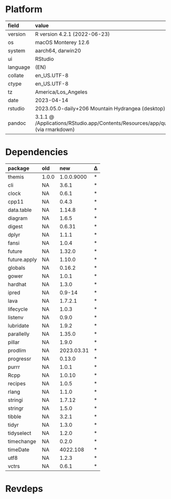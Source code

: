 # Platform

|field    |value                                                                                      |
|:--------|:------------------------------------------------------------------------------------------|
|version  |R version 4.2.1 (2022-06-23)                                                               |
|os       |macOS Monterey 12.6                                                                        |
|system   |aarch64, darwin20                                                                          |
|ui       |RStudio                                                                                    |
|language |(EN)                                                                                       |
|collate  |en_US.UTF-8                                                                                |
|ctype    |en_US.UTF-8                                                                                |
|tz       |America/Los_Angeles                                                                        |
|date     |2023-04-14                                                                                 |
|rstudio  |2023.05.0-daily+206 Mountain Hydrangea (desktop)                                           |
|pandoc   |3.1.1 @ /Applications/RStudio.app/Contents/Resources/app/quarto/bin/tools/ (via rmarkdown) |

# Dependencies

|package      |old   |new        |Δ  |
|:------------|:-----|:----------|:--|
|themis       |1.0.0 |1.0.0.9000 |*  |
|cli          |NA    |3.6.1      |*  |
|clock        |NA    |0.6.1      |*  |
|cpp11        |NA    |0.4.3      |*  |
|data.table   |NA    |1.14.8     |*  |
|diagram      |NA    |1.6.5      |*  |
|digest       |NA    |0.6.31     |*  |
|dplyr        |NA    |1.1.1      |*  |
|fansi        |NA    |1.0.4      |*  |
|future       |NA    |1.32.0     |*  |
|future.apply |NA    |1.10.0     |*  |
|globals      |NA    |0.16.2     |*  |
|gower        |NA    |1.0.1      |*  |
|hardhat      |NA    |1.3.0      |*  |
|ipred        |NA    |0.9-14     |*  |
|lava         |NA    |1.7.2.1    |*  |
|lifecycle    |NA    |1.0.3      |*  |
|listenv      |NA    |0.9.0      |*  |
|lubridate    |NA    |1.9.2      |*  |
|parallelly   |NA    |1.35.0     |*  |
|pillar       |NA    |1.9.0      |*  |
|prodlim      |NA    |2023.03.31 |*  |
|progressr    |NA    |0.13.0     |*  |
|purrr        |NA    |1.0.1      |*  |
|Rcpp         |NA    |1.0.10     |*  |
|recipes      |NA    |1.0.5      |*  |
|rlang        |NA    |1.1.0      |*  |
|stringi      |NA    |1.7.12     |*  |
|stringr      |NA    |1.5.0      |*  |
|tibble       |NA    |3.2.1      |*  |
|tidyr        |NA    |1.3.0      |*  |
|tidyselect   |NA    |1.2.0      |*  |
|timechange   |NA    |0.2.0      |*  |
|timeDate     |NA    |4022.108   |*  |
|utf8         |NA    |1.2.3      |*  |
|vctrs        |NA    |0.6.1      |*  |

# Revdeps

